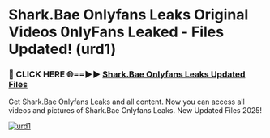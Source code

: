 # Shark.Bae Onlyfans Leaks Original Videos 0nlyFans Leaked - Files Updated! (urd1)

<h3>🔴 CLICK HERE 🌐==►► <a href="https://tinyurl.com/x26r9saj" rel="nofollow">Shark.Bae Onlyfans Leaks Updated Files</a></h3>

Get Shark.Bae Onlyfans Leaks and all content. Now you can access all videos and pictures of Shark.Bae Onlyfans Leaks. New Updated Files 2025!

[![urd1](https://i.imgur.com/LkgZPqh.gif)](https://tinyurl.com/x26r9saj)
